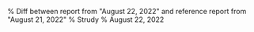 % Diff between report from "August 22, 2022" and reference report from "August 21, 2022"
% Strudy
% August 22, 2022


